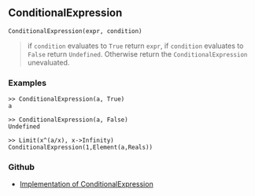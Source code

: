 ## ConditionalExpression

```
ConditionalExpression(expr, condition)
```

> if `condition` evaluates to `True` return `expr`, if `condition` evaluates to `False` return `Undefined`. Otherwise return the `ConditionalExpression` unevaluated.
   
### Examples
 

```
>> ConditionalExpression(a, True) 
a

>> ConditionalExpression(a, False)
Undefined
				
>> Limit(x^(a/x), x->Infinity) 
ConditionalExpression(1,Element(a,Reals))
```

### Github

* [Implementation of ConditionalExpression](https://github.com/axkr/symja_android_library/blob/master/symja_android_library/matheclipse-core/src/main/java/org/matheclipse/core/builtin/Arithmetic.java#L1066) 
